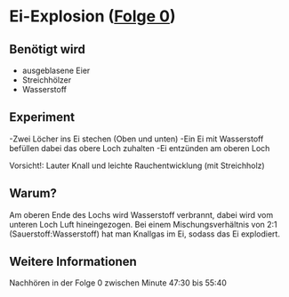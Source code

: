 # Ei-Explosion ([Folge 0](http://minkorrekt.de/methodisch-inkorrekt-folge-01-ei-explosion/))

## Benötigt wird

- ausgeblasene Eier
- Streichhölzer
- Wasserstoff

## Experiment

-Zwei Löcher ins Ei stechen (Oben und unten)
-Ein Ei mit Wasserstoff befüllen dabei das obere Loch zuhalten
-Ei entzünden am oberen Loch

Vorsicht!: Lauter Knall und leichte Rauchentwicklung (mit Streichholz)

## Warum?

Am oberen Ende des Lochs wird Wasserstoff verbrannt, dabei wird vom unteren Loch Luft hineingezogen. Bei einem Mischungsverhältnis von 2:1 (Sauerstoff:Wasserstoff) hat man Knallgas im Ei, sodass das Ei explodiert.

## Weitere Informationen

Nachhören in der Folge 0 zwischen Minute 47:30 bis 55:40
